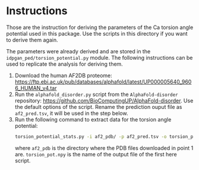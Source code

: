 # Instructions
Those are the instruction for deriving the parameters of the Ca torsion angle potential used in this package. Use the scripts in this directory if you want to derive them again.

The parameters were already derived and are stored in the `idpgan_ped/torsion_potential.py` module. The following instructions can be used to replicate the analysis for deriving them.
1. Download the human AF2DB proteome: https://ftp.ebi.ac.uk/pub/databases/alphafold/latest/UP000005640_9606_HUMAN_v4.tar
2. Run the `alphafold_disorder.py` script from the `AlphaFold-disorder` repository: https://github.com/BioComputingUP/AlphaFold-disorder. Use the default options of the script. Rename the prediction ouput file as `af2_pred.tsv`, it will be used in the step below.
3. Run the following command to extract data for the torsion angle potential:
   ```bash
   torsion_potential_stats.py -i af2_pdb/ -p af2_pred.tsv -o torsion_pot.npy && torsion_potential_build.py -i torsion_pot.npy
   ```
   where `af2_pdb` is the directory where the PDB files downloaded in point 1 are. `torsion_pot.npy` is the name of the output file of the first here script.